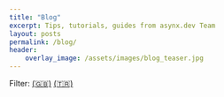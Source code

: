 ```yaml
---
title: "Blog"
excerpt: Tips, tutorials, guides from asynx.dev Team
layout: posts
permalink: /blog/
header:
    overlay_image: /assets/images/blog_teaser.jpg
---
```


Filter: [(🇬🇧)](/blog/tags/en) [(🇹🇷)](/blog/tags/tr)
